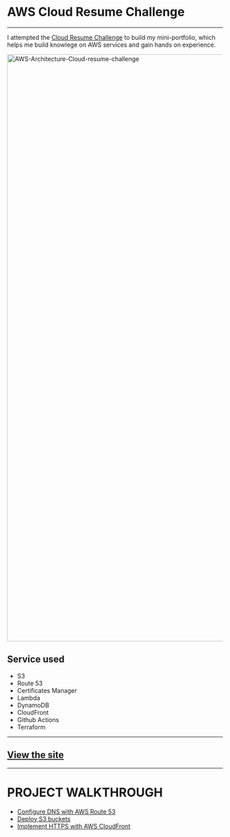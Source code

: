 
# AWS Cloud Resume Challenge
-----
I attempted the [Cloud Resume Challenge](https://cloudresumechallenge.dev/) to build my mini-portfolio, which helps me build knowlege on AWS services and gain hands on experience. 

<img width="1368" alt="AWS-Architecture-Cloud-resume-challenge" src="https://github.com/hhphu/Cloud/assets/45286750/0fb1278f-978f-41c5-8f42-eb63efe8f8c1">

## Service used
- S3
- Route 53
- Certificates Manager
- Lambda
- DynamoDB
- CloudFront
- Github Actions
- Terraform

-----
## [View the site](https://hhphu.com)
-----

# PROJECT WALKTHROUGH
- [Configure DNS with AWS Route 53](configure-dns-route53.md)
- [Deploy S3 buckets](deploy-s3.md)
- [Implement HTTPS with AWS CloudFront](implement-https-cloudfront.md)

